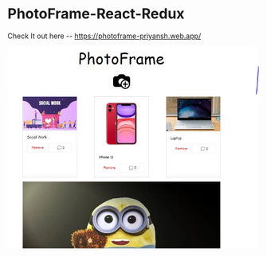 # PhotoFrame-React-Redux

Check It out here -- https://photoframe-priyansh.web.app/

![](https://github.com/priyansh18/PhotoFrame-React-Redux/blob/master/images/Photoframe.JPG)
